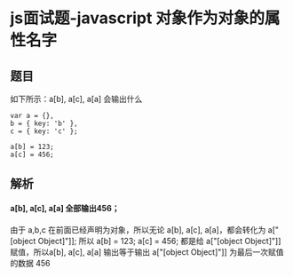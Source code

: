 # js面试题-javascript 对象作为对象的属性名字
## 题目
如下所示：a[b], a[c], a[a] 会输出什么

```
var a = {},
b = { key: 'b' },
c = { key: 'c' };

a[b] = 123;
a[c] = 456;
```

## 解析
#### a[b], a[c], a[a] 全部输出456；
由于 a,b,c 在前面已经声明为对象，所以无论 a[b], a[c], a[a]，都会转化为 a["[object Object]"]]; 所以 a[b] = 123; a[c] = 456; 都是给 a["[object Object]"]] 赋值，所以a[b], a[c], a[a] 输出等于输出 a["[object Object]"]] 为最后一次赋值的数据 456